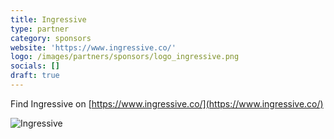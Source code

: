 ```yaml
---
title: Ingressive
type: partner
category: sponsors
website: 'https://www.ingressive.co/'
logo: /images/partners/sponsors/logo_ingressive.png
socials: []
draft: true
---
```


Find Ingressive on [https://www.ingressive.co/](https://www.ingressive.co/)

![Ingressive](/images/partners/sponsors/logo_ingressive.png)
